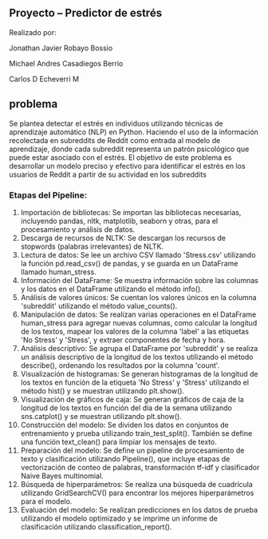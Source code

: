 ## Proyecto – Predictor de estrés

Realizado por:

Jonathan Javier Robayo Bossio 

Michael Andres Casadiegos Berrio

Carlos D Echeverri M

## problema 
Se plantea detectar el estrés en individuos utilizando técnicas de aprendizaje automático (NLP) en Python. Haciendo el uso de la información recolectada en subreddits de Reddit como entrada al modelo de aprendizaje, donde cada subreddit representa un patrón psicológico que puede estar asociado con el estrés. El objetivo de este problema es desarrollar un modelo preciso y efectivo para identificar el estrés en los usuarios de Reddit a partir de su actividad en los subreddits

### Etapas del Pipeline:

1.	Importación de bibliotecas: Se importan las bibliotecas necesarias, incluyendo pandas, nltk, matplotlib, seaborn y otras, para el procesamiento y análisis de datos.
2.	Descarga de recursos de NLTK: Se descargan los recursos de stopwords (palabras irrelevantes) de NLTK.
3.	Lectura de datos: Se lee un archivo CSV llamado 'Stress.csv' utilizando la función pd.read_csv() de pandas, y se guarda en un DataFrame llamado human_stress.
4.	Información del DataFrame: Se muestra información sobre las columnas y los datos en el DataFrame utilizando el método info().
5.	Análisis de valores únicos: Se cuentan los valores únicos en la columna 'subreddit' utilizando el método value_counts().
6.	Manipulación de datos: Se realizan varias operaciones en el DataFrame human_stress para agregar nuevas columnas, como calcular la longitud de los textos, mapear los valores de la columna 'label' a las etiquetas 'No Stress' y 'Stress', y extraer componentes de fecha y hora.
7.	Análisis descriptivo: Se agrupa el DataFrame por 'subreddit' y se realiza un análisis descriptivo de la longitud de los textos utilizando el método describe(), ordenando los resultados por la columna 'count'.
8.	Visualización de histogramas: Se generan histogramas de la longitud de los textos en función de la etiqueta 'No Stress' y 'Stress' utilizando el método hist() y se muestran utilizando plt.show().
9.	Visualización de gráficos de caja: Se generan gráficos de caja de la longitud de los textos en función del día de la semana utilizando sns.catplot() y se muestran utilizando plt.show().
10.	Construcción del modelo: Se dividen los datos en conjuntos de entrenamiento y prueba utilizando train_test_split(). También se define una función text_clean() para limpiar los mensajes de texto.
11.	Preparación del modelo: Se define un pipeline de procesamiento de texto y clasificación utilizando Pipeline(), que incluye etapas de vectorización de conteo de palabras, transformación tf-idf y clasificador Naive Bayes multinomial.
12.	Búsqueda de hiperparámetros: Se realiza una búsqueda de cuadrícula utilizando GridSearchCV() para encontrar los mejores hiperparámetros para el modelo.
13.	Evaluación del modelo: Se realizan predicciones en los datos de prueba utilizando el modelo optimizado y se imprime un informe de clasificación utilizando classification_report(). 
